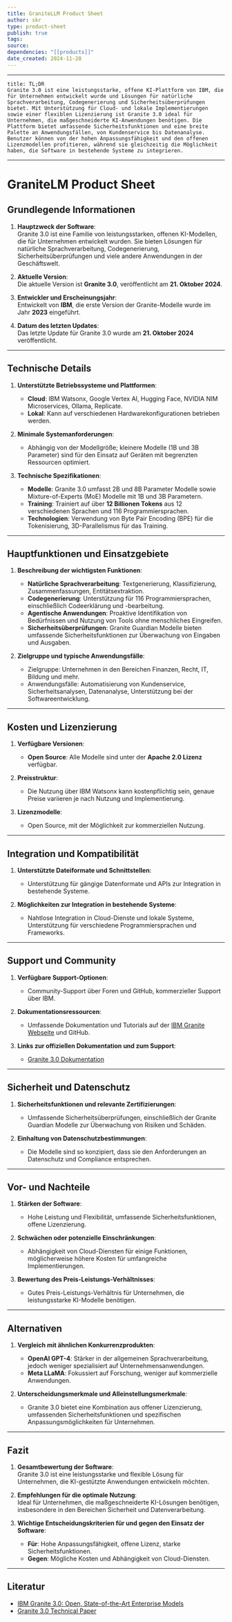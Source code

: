```yaml
---
title: GraniteLLM Product Sheet
author: skr
type: product-sheet
publish: true
tags: 
source: 
dependencies: "[[products]]"
date_created: 2024-11-28
---
```

---
```ad-tldr
title: TL;DR
Granite 3.0 ist eine leistungsstarke, offene KI-Plattform von IBM, die für Unternehmen entwickelt wurde und Lösungen für natürliche Sprachverarbeitung, Codegenerierung und Sicherheitsüberprüfungen bietet. Mit Unterstützung für Cloud- und lokale Implementierungen sowie einer flexiblen Lizenzierung ist Granite 3.0 ideal für Unternehmen, die maßgeschneiderte KI-Anwendungen benötigen. Die Plattform bietet umfassende Sicherheitsfunktionen und eine breite Palette an Anwendungsfällen, von Kundenservice bis Datenanalyse. Benutzer können von der hohen Anpassungsfähigkeit und den offenen Lizenzmodellen profitieren, während sie gleichzeitig die Möglichkeit haben, die Software in bestehende Systeme zu integrieren.

```
---
# **GraniteLM Product Sheet**
## **Grundlegende Informationen**
1. **Hauptzweck der Software**:  
   Granite 3.0 ist eine Familie von leistungsstarken, offenen KI-Modellen, die für Unternehmen entwickelt wurden. Sie bieten Lösungen für natürliche Sprachverarbeitung, Codegenerierung, Sicherheitsüberprüfungen und viele andere Anwendungen in der Geschäftswelt.

2. **Aktuelle Version**:  
   Die aktuelle Version ist **Granite 3.0**, veröffentlicht am **21. Oktober 2024**.

3. **Entwickler und Erscheinungsjahr**:  
   Entwickelt von **IBM**, die erste Version der Granite-Modelle wurde im Jahr **2023** eingeführt.

4. **Datum des letzten Updates**:  
   Das letzte Update für Granite 3.0 wurde am **21. Oktober 2024** veröffentlicht.

---

## **Technische Details**
1. **Unterstützte Betriebssysteme und Plattformen**:  
   - **Cloud**: IBM Watsonx, Google Vertex AI, Hugging Face, NVIDIA NIM Microservices, Ollama, Replicate.
   - **Lokal**: Kann auf verschiedenen Hardwarekonfigurationen betrieben werden.

2. **Minimale Systemanforderungen**:  
   - Abhängig von der Modellgröße; kleinere Modelle (1B und 3B Parameter) sind für den Einsatz auf Geräten mit begrenzten Ressourcen optimiert.

3. **Technische Spezifikationen**:  
   - **Modelle**: Granite 3.0 umfasst 2B und 8B Parameter Modelle sowie Mixture-of-Experts (MoE) Modelle mit 1B und 3B Parametern.
   - **Training**: Trainiert auf über **12 Billionen Tokens** aus 12 verschiedenen Sprachen und 116 Programmiersprachen.
   - **Technologien**: Verwendung von Byte Pair Encoding (BPE) für die Tokenisierung, 3D-Parallelismus für das Training.

---

## **Hauptfunktionen und Einsatzgebiete**
1. **Beschreibung der wichtigsten Funktionen**:  
   - **Natürliche Sprachverarbeitung**: Textgenerierung, Klassifizierung, Zusammenfassungen, Entitätsextraktion.
   - **Codegenerierung**: Unterstützung für 116 Programmiersprachen, einschließlich Codeerklärung und -bearbeitung.
   - **Agentische Anwendungen**: Proaktive Identifikation von Bedürfnissen und Nutzung von Tools ohne menschliches Eingreifen.
   - **Sicherheitsüberprüfungen**: Granite Guardian Modelle bieten umfassende Sicherheitsfunktionen zur Überwachung von Eingaben und Ausgaben.

2. **Zielgruppe und typische Anwendungsfälle**:  
   - Zielgruppe: Unternehmen in den Bereichen Finanzen, Recht, IT, Bildung und mehr.
   - Anwendungsfälle: Automatisierung von Kundenservice, Sicherheitsanalysen, Datenanalyse, Unterstützung bei der Softwareentwicklung.

---

## **Kosten und Lizenzierung**
1. **Verfügbare Versionen**:  
   - **Open Source**: Alle Modelle sind unter der **Apache 2.0 Lizenz** verfügbar.

2. **Preisstruktur**:  
   - Die Nutzung über IBM Watsonx kann kostenpflichtig sein, genaue Preise variieren je nach Nutzung und Implementierung.

3. **Lizenzmodelle**:  
   - Open Source, mit der Möglichkeit zur kommerziellen Nutzung.

---

## **Integration und Kompatibilität**
1. **Unterstützte Dateiformate und Schnittstellen**:  
   - Unterstützung für gängige Datenformate und APIs zur Integration in bestehende Systeme.

2. **Möglichkeiten zur Integration in bestehende Systeme**:  
   - Nahtlose Integration in Cloud-Dienste und lokale Systeme, Unterstützung für verschiedene Programmiersprachen und Frameworks.

---

## **Support und Community**
1. **Verfügbare Support-Optionen**:  
   - Community-Support über Foren und GitHub, kommerzieller Support über IBM.

2. **Dokumentationsressourcen**:  
   - Umfassende Dokumentation und Tutorials auf der [IBM Granite Webseite](https://www.ibm.com/granite) und GitHub.

3. **Links zur offiziellen Dokumentation und zum Support**:  
   - [Granite 3.0 Dokumentation](https://www.ibm.com/granite)

---

## **Sicherheit und Datenschutz**
1. **Sicherheitsfunktionen und relevante Zertifizierungen**:  
   - Umfassende Sicherheitsüberprüfungen, einschließlich der Granite Guardian Modelle zur Überwachung von Risiken und Schäden.

2. **Einhaltung von Datenschutzbestimmungen**:  
   - Die Modelle sind so konzipiert, dass sie den Anforderungen an Datenschutz und Compliance entsprechen.

---

## **Vor- und Nachteile**
1. **Stärken der Software**:  
   - Hohe Leistung und Flexibilität, umfassende Sicherheitsfunktionen, offene Lizenzierung.

2. **Schwächen oder potenzielle Einschränkungen**:  
   - Abhängigkeit von Cloud-Diensten für einige Funktionen, möglicherweise höhere Kosten für umfangreiche Implementierungen.

3. **Bewertung des Preis-Leistungs-Verhältnisses**:  
   - Gutes Preis-Leistungs-Verhältnis für Unternehmen, die leistungsstarke KI-Modelle benötigen.

---

## **Alternativen**
1. **Vergleich mit ähnlichen Konkurrenzprodukten**:  
   - **OpenAI GPT-4**: Stärker in der allgemeinen Sprachverarbeitung, jedoch weniger spezialisiert auf Unternehmensanwendungen.
   - **Meta LLaMA**: Fokussiert auf Forschung, weniger auf kommerzielle Anwendungen.

2. **Unterscheidungsmerkmale und Alleinstellungsmerkmale**:  
   - Granite 3.0 bietet eine Kombination aus offener Lizenzierung, umfassenden Sicherheitsfunktionen und spezifischen Anpassungsmöglichkeiten für Unternehmen.

---

## **Fazit**
1. **Gesamtbewertung der Software**:  
   Granite 3.0 ist eine leistungsstarke und flexible Lösung für Unternehmen, die KI-gestützte Anwendungen entwickeln möchten.

2. **Empfehlungen für die optimale Nutzung**:  
   Ideal für Unternehmen, die maßgeschneiderte KI-Lösungen benötigen, insbesondere in den Bereichen Sicherheit und Datenverarbeitung.

3. **Wichtige Entscheidungskriterien für und gegen den Einsatz der Software**:  
   - **Für**: Hohe Anpassungsfähigkeit, offene Lizenz, starke Sicherheitsfunktionen.  
   - **Gegen**: Mögliche Kosten und Abhängigkeit von Cloud-Diensten.

---

## **Literatur**
- [IBM Granite 3.0: Open, State-of-the-Art Enterprise Models](https://www.ibm.com/new/ibm-granite-3-0-open-state-of-the-art-enterprise-models)
- [Granite 3.0 Technical Paper](https://github.com/ibm-granite/granite-3.0-language-models)

